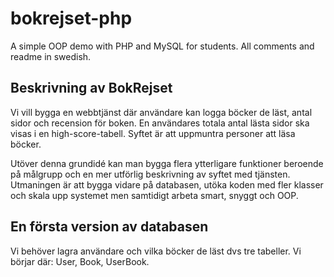 # bokrejset-php

A simple OOP demo with PHP and MySQL for students. All comments and readme in swedish.

## Beskrivning av BokRejset

Vi vill bygga en webbtjänst där användare kan logga böcker de läst, antal sidor och recension för boken. En användares totala antal lästa sidor ska visas i en high-score-tabell. Syftet är att uppmuntra personer att läsa böcker.

Utöver denna grundidé kan man bygga flera ytterligare funktioner beroende på målgrupp och en mer utförlig beskrivning av syftet med tjänsten. Utmaningen är att bygga vidare på databasen, utöka koden med fler klasser och skala upp systemet men samtidigt arbeta smart, snyggt och OOP.

## En första version av databasen

Vi behöver lagra användare och vilka böcker de läst dvs tre tabeller. Vi börjar där: User, Book, UserBook.
